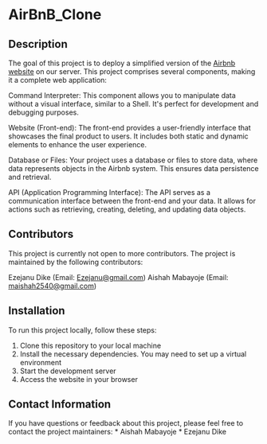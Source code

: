 # AirBnB_Clone


## Description
The goal of this project is to deploy a simplified version of the [Airbnb website](https://www.airbnb.com/) on our server. This project comprises several components, making it a complete web application:

Command Interpreter: This component allows you to manipulate data without a visual interface, similar to a Shell. It's perfect for development and debugging purposes.

Website (Front-end): The front-end provides a user-friendly interface that showcases the final product to users. It includes both static and dynamic elements to enhance the user experience.

Database or Files: Your project uses a database or files to store data, where data represents objects in the Airbnb system. This ensures data persistence and retrieval.

API (Application Programming Interface): The API serves as a communication interface between the front-end and your data. It allows for actions such as retrieving, creating, deleting, and updating data objects.

## Contributors
This project is currently not open to more contributors. The project is maintained by the following contributors:

Ezejanu Dike (Email: Ezejanu@gmail.com)
Aishah Mabayoje (Email: maishah2540@gmail.com)

## Installation
To run this project locally, follow these steps:

1. Clone this repository to your local machine
2. Install the necessary dependencies. You may need to set up a virtual environment
3. Start the development server
4. Access the website in your browser

## Contact Information
If you have questions or feedback about this project, please feel free to contact the project maintainers:
	* Aishah Mabayoje
	* Ezejanu Dike
